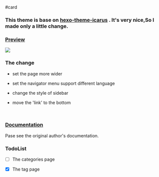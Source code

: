 #card

### This theme is base on [hexo-theme-icarus](https://github.com/ppoffice/hexo-theme-icarus) . It's very nice,So I made only a little change.

###  [Preview](http://yohnz.github.io/)

![](https://github.com/yohnz/hexo-theme-card/blob/master/source/css/images/hexo-theme-card.png "")

### The change

- set the page more wider

- set the navigator menu support different language

- change the style of sidebar

- move the 'link' to the bottom

  ​

### [Documentation](https://github.com/ppoffice/hexo-theme-icarus/wiki)

Pase see the original author's documentation.



### TodoList

- [ ]  The categories page

- [X]  The tag page


